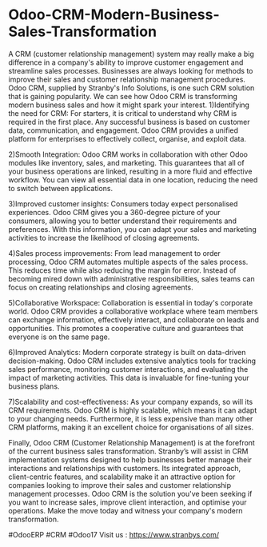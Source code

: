 # Odoo-CRM-Modern-Business-Sales-Transformation
A CRM (customer relationship management) system may really make a big difference in a company's ability to improve customer engagement and streamline sales processes. Businesses are always looking for methods to improve their sales and customer relationship management procedures. Odoo CRM, supplied by Stranby's Info Solutions, is one such CRM solution that is gaining popularity. We can see how Odoo CRM is transforming modern business sales and how it might spark your interest.
1)Identifying the need for CRM:
For starters, it is critical to understand why CRM is required in the first place. Any successful business is based on customer data, communication, and engagement. Odoo CRM provides a unified platform for enterprises to effectively collect, organise, and exploit data.

2)Smooth Integration:
Odoo CRM works in collaboration with other Odoo modules like inventory, sales, and marketing. This guarantees that all of your business operations are linked, resulting in a more fluid and effective workflow. You can view all essential data in one location, reducing the need to switch between applications.

3)Improved customer insights:
Consumers today expect personalised experiences. Odoo CRM gives you a 360-degree picture of your consumers, allowing you to better understand their requirements and preferences. With this information, you can adapt your sales and marketing activities to increase the likelihood of closing agreements.

4)Sales process improvements:
From lead management to order processing, Odoo CRM automates multiple aspects of the sales process. This reduces time while also reducing the margin for error. Instead of becoming mired down with administrative responsibilities, sales teams can focus on creating relationships and closing agreements.

5)Collaborative Workspace:
Collaboration is essential in today's corporate world. Odoo CRM provides a collaborative workplace where team members can exchange information, effectively interact, and collaborate on leads and opportunities. This promotes a cooperative culture and guarantees that everyone is on the same page.

6)Improved Analytics:
Modern corporate strategy is built on data-driven decision-making. Odoo CRM includes extensive analytics tools for tracking sales performance, monitoring customer interactions, and evaluating the impact of marketing activities. This data is invaluable for fine-tuning your business plans.

7)Scalability and cost-effectiveness:
As your company expands, so will its CRM requirements. Odoo CRM is highly scalable, which means it can adapt to your changing needs. Furthermore, it is less expensive than many other CRM platforms, making it an excellent choice for organisations of all sizes.

Finally, Odoo CRM (Customer Relationship Management) is at the forefront of the current business sales transformation. Stranby’s will assist in CRM implementation systems designed to help businesses better manage their interactions and relationships with customers. Its integrated approach, client-centric features, and scalability make it an attractive option for companies looking to improve their sales and customer relationship management processes. Odoo CRM is the solution you've been seeking if you want to increase sales, improve client interaction, and optimise your operations. Make the move today and witness your company's modern transformation.

#OdooERP  #CRM #Odoo17 
Visit us : https://www.stranbys.com/


